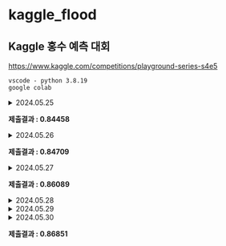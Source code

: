 # kaggle_flood
Kaggle 홍수 예측 대회  
---
https://www.kaggle.com/competitions/playground-series-s4e5



`vscode - python 3.8.19`  
`google colab`

<details>
<summary>
2024.05.25
</summary>
  
- 캐글 참가 신청  
└ `google colab` 환경에서 캐글 연결해서 데이터 가져오기 **성공**

- train 데이터의 **EDA 실행**
1. 전체 null 값 없음
2. (1117957, 22) 크기의 데이터 프레임

- 📃 데이터 변수 설명  
MonsoonIntensity: 몬순 강도  
TopographyDrainage: 지형 배수  
RiverManagement: 강 관리  
Deforestation: 산림 벌채  
Urbanization: 도시화  
ClimateChange: 기후 변화  
DamsQuality: 댐의 품질  
Siltation: 침적  
AgriculturalPractices: 농업 관행  
Encroachments: 침해  
IneffectiveDisasterPreparedness: 비효과적인 재난 대비  
DrainageSystems: 배수 시스템  
CoastalVulnerability: 해안 취약성  
Landslides: 산사태  
Watersheds: 유역  
DeterioratingInfrastructure: 악화되는 인프라  
PopulationScore: 인구 점수  
WetlandLoss: 습지 손실  
InadequatePlanning: 부적절한 계획  
PoliticalFactors: 정치적 요인  

---

- **시각화**

1. 각 변수에 따른 산점도 (대체로 비슷한 형태)
2. 상관관계 히트맵 (모든 변수가 같은 색으로 표시)
3. FloodProbability 히스토그램

---

- **baseline**

train 데이터로 회귀분석  
R2 Score: 0.8449901321915165 // 
MSE: 0.00040393373468618546

---

- **feature engineering**

3개 변수 추가  
`train['Climate_Risk'] = train['MonsoonIntensity'] * train['ClimateChange']`  
`train['Infrastructure_Risk'] = train['DamsQuality'] * train['DrainageSystems']`  
`train['wet_Risk'] = train['WetlandLoss'] + train['Encroachments']`  

추가 이후 회귀 결과  
R2 Score: 0.8449834588748664 // 
MSE: 0.00040395112440308126
</details>

**제출결과 : 0.84458**


<details>
<summary>
2024.05.26
</summary>
  
- 다양한 모델링 도전  
0. baseline_회귀분석  
R2 Score: **0.844**8773362840329  
MSE: 0.000403206587090558  
1. 랜덤포레스트  
R2 Score: 0.6555031624976388  
MSE: 0.0008954422956993097  
2. grandient boosting  
R2 Score: 0.6142897853539955  
MSE: 0.001002567229880375
3. lightgbm  
LightGBM R2 Score: 0.7665943094099801  
LightGBM MSE: 0.0006082221321130316
4. xgboost  
XGBoost R2 Score: 0.81016914113262  
XGBoost MSE: 0.0004946722996740113
5. catboost  
CatBoost R2 Score: **0.846**3552061638621  
CatBoost MSE: 0.0004003765454854714


</details>

**제출결과 : 0.84709**
<details>
<summary>
2024.05.27
</summary>
- 최적 하이퍼파라미터 찾기

RandomizedSearchCV  
`Best Hyperparameters: {'learning_rate': 0.1, 'l2_leaf_reg': 6, 'iterations': 1000, 'depth': 9}  
CatBoost R2 Score : 0.8535909724540186  
CatBoost MSE : 0.00038119933963952704

- ANN 기반 MLP
RELU
`model = Sequential()`  
`model.add(Dense(64, activation='relu', input_shape=(X_train.shape[1],)))`  
`model.add(Dense(32, activation='relu'))`  
`model.add(Dense(1))`
ReLU 활성화 함수 사용, 3개 Dense 층(64, 32, 1), Adam 옵티마이저 사용


</details>

**제출결과 : 0.86089**

<details>
<summary>
2024.05.28
</summary>

  
    df['CombinedUrbanImpact'] = df['Urbanization'] * df['PopulationScore']
    df['EnvironmentalDegradation'] = df['Deforestation'] + df['Siltation'] + df['WetlandLoss']
    df['InfrastructureVulnerability'] = df['DeterioratingInfrastructure'] + df['DrainageSystems'] + df['DamsQuality']
    df['NaturalDisasterRisk'] = df['MonsoonIntensity'] + df['ClimateChange'] + df['Landslides'] + df['CoastalVulnerability']
    df['ManagementEffectiveness'] = df['RiverManagement'] + df['AgriculturalPractices'] + df['Encroachments'] + df['InadequatePlanning'] + df['PoliticalFactors']
    df['Infrastructure_Risk'] = df['DamsQuality'] * df['DrainageSystems']
    df['wet_Risk'] = df['WetlandLoss'] * df['Encroachments']

    df['total'] = df[BASE_FEATURES].sum(axis=1)
    df['mean'] = df[BASE_FEATURES].mean(axis=1)
    df['std'] = df[BASE_FEATURES].std(axis=1)
    df['max'] = df[BASE_FEATURES].max(axis=1)
    df['min'] = df[BASE_FEATURES].min(axis=1)
    df['median'] = df[BASE_FEATURES].median(axis=1)
    df['ptp'] = df[BASE_FEATURES].values.ptp(axis=1)
    df['q25'] = df[BASE_FEATURES].quantile(0.25, axis=1)
    df['q75'] = df[BASE_FEATURES].quantile(0.75, axis=1)
    df['ClimateImpact'] = df['MonsoonIntensity'] + df['ClimateChange']
    df['AnthropogenicPressure'] = df['Deforestation'] + df['Urbanization'] + df['AgriculturalPractices'] + df['Encroachments']
    df['InfrastructureQuality'] = df['DamsQuality'] + df['DrainageSystems'] + df['DeterioratingInfrastructure']
    df['CoastalVulnerabilityTotal'] = df['CoastalVulnerability'] + df['Landslides']
    df['PreventiveMeasuresEfficiency'] = df['RiverManagement'] + df['IneffectiveDisasterPreparedness'] + df['InadequatePlanning']
    df['EcosystemImpact'] = df['WetlandLoss'] + df['Watersheds']
    df['SocioPoliticalContext'] = df['PopulationScore'] * df['PoliticalFactors']

    다수의 시도 끝에 최적 feature engineering
</details>

<details>
<summary>
2024.05.29
</summary>

catboost
ann_MLP 모델링
[in vscode]

**모델 설계**  
`model = Sequential()`  
`model.add(Dense(64, activation='relu', input_shape=(X_train_scaled.shape[1],)))`  
`model.add(Dense(32, activation='relu'))`  
`model.add(Dense(1))`


**모델 설계**  
`model = Sequential()`  
`model.add(Dense(128, activation='relu', input_shape=(X_train.shape[1],)))`  
`model.add(Dropout(0.3))`  
`model.add(Dense(64, activation='relu'))`  
`model.add(Dropout(0.3))`  
`model.add(Dense(32, activation='relu'))`  
`model.add(Dense(1))`

`param_grid = {'batch_size': [16, 32, 64], 'epochs': [50, 100, 200], 'optimizer': [Adam(), RMSprop()]}`


</details>


<details>
<summary>
2024.05.30
</summary>  
ensemble 모델링
xgb + lgb + catboost
4개 모델에 대하여 앙상블 시행
</details>

**제출결과 : 0.86851**
